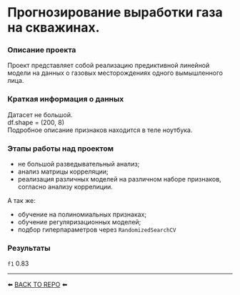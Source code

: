 # Прогнозирование выработки газа на скважинах.

### Описание проекта    
Проект представляет собой реализацию предиктивной линейной модели на данных о газовых месторождениях одного вымышленного лица.

### Краткая информация о данных
Датасет не большой.  
df.shape = (200, 8)  
Подробное описание признаков находится в теле ноутбука.

### Этапы работы над проектом  
* не большой разведывательный анализ;
* анализ матрицы корреляции;
* реализация различных моделей на различном наборе признаков, согласно анализу коррелиции.

А так же:
* обучение на полиномиальных признаках;
* обучение регуляризационных моделей;
* подбор гиперпараметров через `RandomizedSearchCV`

### Результаты 
`f1` 0.83

---

⬅️ [BACK TO REPO](https://github.com/Akialema/PROJECTS.EDU/tree/main) ⬅️